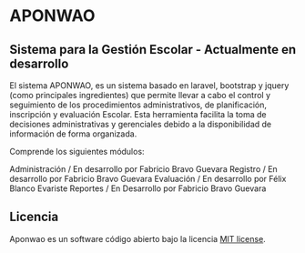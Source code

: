 # APONWAO
## Sistema para la Gestión Escolar - Actualmente en desarrollo

El sistema APONWAO, es un sistema basado en laravel, bootstrap y jquery (como principales ingredientes) que permite llevar a cabo el control y seguimiento de los procedimientos administrativos, de planificación,  inscripción y evaluación Escolar. Esta herramienta facilita la toma de decisiones administrativas y gerenciales debido a la disponibilidad de información de forma organizada.

Comprende los siguientes módulos:

Administración / En desarrollo por Fabricio Bravo Guevara
Registro / En desarrollo por Fabricio Bravo Guevara
Evaluación / En desarrollo por Félix Blanco Evariste
Reportes / En Desarrollo por Fabricio Bravo Guevara

## Licencia

Aponwao es un software código abierto bajo la licencia [MIT license](http://opensource.org/licenses/MIT).